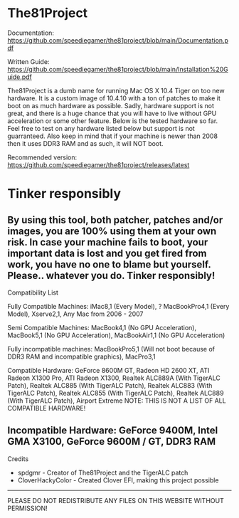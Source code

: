 # The81Project

Documentation: https://github.com/speediegamer/the81project/blob/main/Documentation.pdf                           

Written Guide: https://github.com/speediegamer/the81project/blob/main/Installation%20Guide.pdf

The81Project is a dumb name for running Mac OS X 10.4 Tiger on too new hardware.
It is a custom image of 10.4.10 with a ton of patches to make it boot on as much hardware as possible.
Sadly, hardware support is not great, and there is a huge chance that you will have to live without GPU acceleration or some other feature.
Below is the tested hardware so far. Feel free to test on any hardware listed below but support is not guarranteed.
Also keep in mind that if your machine is newer than 2008 then it uses DDR3 RAM and as such, it will NOT boot.

Recommended version: https://github.com/speediegamer/the81project/releases/latest

# Tinker responsibly
By using this tool, both patcher, patches and/or images, you are 100% using them at your own risk. In case your machine fails to boot, your important data is lost and you get fired from work, you have no one to blame but yourself. Please.. whatever you do. Tinker responsibly!
-----------------------------------------------------------------------------------
Compatibility List

Fully Compatible Machines:
iMac8,1 (Every Model), ? MacBookPro4,1 (Every Model), Xserve2,1, Any Mac from 2006 - 2007

Semi Compatible Machines:
MacBook4,1 (No GPU Acceleration), MacBook5,1 (No GPU Acceleration), MacBookAir1,1 (No GPU Acceleration)

Fully incompatible machines:
MacBookPro5,1 (Will not boot because of DDR3 RAM and incompatible graphics), MacPro3,1

Compatible Hardware:
GeForce 8600M GT, Radeon HD 2600 XT, ATI Radeon X1300 Pro, ATI Radeon X1300, Realtek ALC889A (With TigerALC Patch), Realtek ALC885 (With TigerALC Patch), 
Realtek ALC883 (With TigerALC Patch), Realtek ALC855 (With TigerALC Patch), Realtek ALC889 (With TigerALC Patch), Airport Extreme
NOTE: THIS IS NOT A LIST OF ALL COMPATIBLE HARDWARE!

Incompatible Hardware:
GeForce 9400M, Intel GMA X3100, GeForce 9600M / GT, DDR3 RAM
------------------------------------------------------------------
Credits
* spdgmr - Creator of The81Project and the TigerALC patch
* CloverHackyColor - Created Clover EFI, making this project possible
------------------------------------------------------------------
PLEASE DO NOT REDISTRIBUTE ANY FILES ON THIS WEBSITE WITHOUT PERMISSION!
